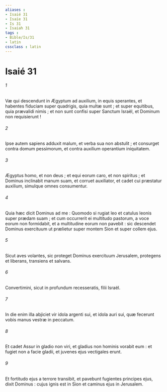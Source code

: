 ```yaml
---
aliases : 
- Isaié 31
- Isaïe 31
- Is 31
- Isaiah 31
tags : 
- Bible/Is/31
- latin
cssclass : latin
---
```


# Isaié 31

###### 1
Væ qui descendunt in Ægyptum ad auxilium, in equis sperantes, et habentes fiduciam super quadrigis, quia multæ sunt ; et super equitibus, quia prævalidi nimis ; et non sunt confisi super Sanctum Israël, et Dominum non requisierunt !
###### 2
Ipse autem sapiens adduxit malum, et verba sua non abstulit ; et consurget contra domum pessimorum, et contra auxilium operantium iniquitatem.
###### 3
Ægyptus homo, et non deus ; et equi eorum caro, et non spiritus ; et Dominus inclinabit manum suam, et corruet auxiliator, et cadet cui præstatur auxilium, simulque omnes consumentur.
###### 4
Quia hæc dicit Dominus ad me : Quomodo si rugiat leo et catulus leonis super prædam suam ; et cum occurrerit ei multitudo pastorum, a voce eorum non formidabit, et a multitudine eorum non pavebit : sic descendet Dominus exercituum ut prælietur super montem Sion et super collem ejus.
###### 5
Sicut aves volantes, sic proteget Dominus exercituum Jerusalem, protegens et liberans, transiens et salvans.
###### 6
Convertimini, sicut in profundum recesseratis, filii Israël.
###### 7
In die enim illa abjiciet vir idola argenti sui, et idola auri sui, quæ fecerunt vobis manus vestræ in peccatum.
###### 8
Et cadet Assur in gladio non viri, et gladius non hominis vorabit eum : et fugiet non a facie gladii, et juvenes ejus vectigales erunt.
###### 9
Et fortitudo ejus a terrore transibit, et pavebunt fugientes principes ejus, dixit Dominus : cujus ignis est in Sion et caminus ejus in Jerusalem.
